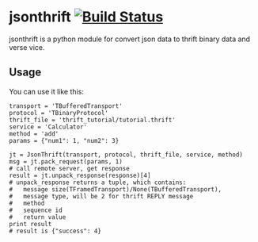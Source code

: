 # jsonthrift [![Build Status](https://travis-ci.org/WKPlus/jsonthrift.svg?branch=master)](https://travis-ci.org/WKPlus/jsonthrift)

  jsonthrift is a python module for convert json data to thrift binary data and verse vice.


## Usage
  You can use it like this:

```
transport = 'TBufferedTransport'
protocol = 'TBinaryProtocol'
thrift_file = 'thrift_tutorial/tutorial.thrift'
service = 'Calculator'
method = 'add'
params = {"num1": 1, "num2": 3}

jt = JsonThrift(transport, protocol, thrift_file, service, method)
msg = jt.pack_request(params, 1)
# call remote server, get response
result = jt.unpack_response(response)[4]
# unpack_response returns a tuple, which contains: 
#   message size(TFramedTransport)/None(TBufferedTransport),
#   message type, will be 2 for thrift REPLY message
#   method
#   sequence id
#   return value
print result
# result is {"success": 4}

```
